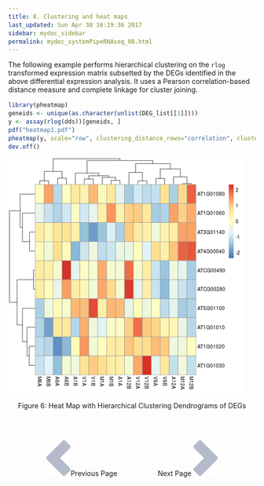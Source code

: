 ```yaml
---
title: 8. Clustering and heat maps
last_updated: Sun Apr 30 16:19:36 2017
sidebar: mydoc_sidebar
permalink: mydoc_systemPipeRNAseq_08.html
---
```


The following example performs hierarchical clustering on the `rlog`
transformed expression matrix subsetted by the DEGs identified in the above
differential expression analysis. It uses a Pearson correlation-based distance
measure and complete linkage for cluster joining.


```r
library(pheatmap)
geneids <- unique(as.character(unlist(DEG_list[[1]])))
y <- assay(rlog(dds))[geneids, ]
pdf("heatmap1.pdf")
pheatmap(y, scale="row", clustering_distance_rows="correlation", clustering_distance_cols="correlation")
dev.off()
```

![](./pages/mydoc/systemPipeRNAseq_files/heatmap1.png)
<div align="center">Figure 6: Heat Map with Hierarchical Clustering Dendrograms of DEGs</div>

<br><br><center><a href="mydoc_systemPipeRNAseq_07.html"><img src="images/left_arrow.png" alt="Previous page."></a>Previous Page &nbsp; &nbsp; &nbsp; &nbsp; &nbsp; &nbsp; &nbsp; &nbsp; &nbsp; &nbsp; Next Page
<a href="mydoc_systemPipeRNAseq_09.html"><img src="images/right_arrow.png" alt="Next page."></a></center>

